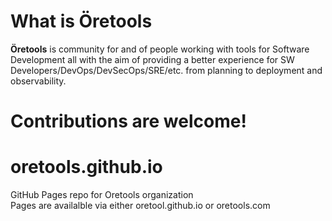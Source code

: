 # What is Öretools
**Öretools** is community for and of people working with tools for Software Development all with the aim of providing a better experience for SW Developers/DevOps/DevSecOps/SRE/etc. from planning to deployment and observability.  

# Contributions are welcome!  

# oretools.github.io  
GitHub Pages repo for Oretools organization  
Pages are availalble via either oretool.github.io or oretools.com
